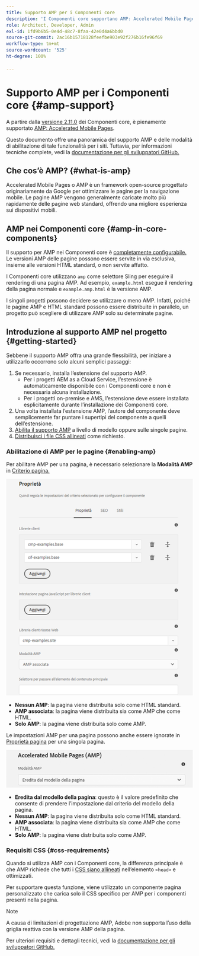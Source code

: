 ```yaml
---
title: Supporto AMP per i Componenti core
description: 'I Componenti core supportano AMP: Accelerated Mobile Pages'
role: Architect, Developer, Admin
exl-id: 1fd9b6b5-0e4d-48c7-8faa-42e0d4a6bbd0
source-git-commit: 2ac16b15718128feefbe903e92f276b16fe96f69
workflow-type: tm+mt
source-wordcount: '525'
ht-degree: 100%

---
```


# Supporto AMP per i Componenti core {#amp-support}

A partire dalla [versione 2.11.0](/help/versions.md) dei Componenti core, è pienamente supportato [AMP: Accelerated Mobile Pages](https://developers.google.com/amp).

Questo documento offre una panoramica del supporto AMP e delle modalità di abilitazione di tale funzionalità per i siti. Tuttavia, per informazioni tecniche complete, vedi la [documentazione per gli sviluppatori GitHub.](https://github.com/adobe/aem-core-wcm-components/tree/master/extensions/amp)

## Che cos’è AMP? {#what-is-amp}

Accelerated Mobile Pages o AMP è un framework open-source progettato originariamente da Google per ottimizzare le pagine per la navigazione mobile. Le pagine AMP vengono generalmente caricate molto più rapidamente delle pagine web standard, offrendo una migliore esperienza sui dispositivi mobili.

## AMP nei Componenti core {#amp-in-core-components}

Il supporto per AMP nei Componenti core è [completamente configurabile.](#enabling-amp) Le versioni AMP delle pagine possono essere servite in via esclusiva, insieme alle versioni HTML standard, o non servite affatto.

I Componenti core utilizzano `amp` come selettore Sling per eseguire il rendering di una pagina AMP. Ad esempio, `example.html` esegue il rendering della pagina normale e `example.amp.html` è la versione AMP.

I singoli progetti possono decidere se utilizzare o meno AMP. Infatti, poiché le pagine AMP e HTML standard possono essere distribuite in parallelo, un progetto può scegliere di utilizzare AMP solo su determinate pagine.

## Introduzione al supporto AMP nel progetto {#getting-started}

Sebbene il supporto AMP offra una grande flessibilità, per iniziare a utilizzarlo occorrono solo alcuni semplici passaggi:

1. Se necessario, installa l’estensione del supporto AMP.
   * Per i progetti AEM as a Cloud Service, l’estensione è automaticamente disponibile con i Componenti core e non è necessaria alcuna installazione.
   * Per i progetti on-premise e AMS, l’estensione deve essere installata esplicitamente durante l’installazione dei Componenti core.
1. Una volta installata l’estensione AMP, l’autore del componente deve semplicemente far puntare i supertipi del componente a quelli dell’estensione.
1. [Abilita il supporto AMP](#enabling-amp) a livello di modello oppure sulle singole pagine.
1. [Distribuisci i file CSS allineati](#css-requirements) come richiesto.

### Abilitazione di AMP per le pagine {#enabling-amp}

Per abilitare AMP per una pagina, è necessario selezionare la **Modalità AMP** in [Criterio pagina.](https://experienceleague.adobe.com/docs/experience-manager-cloud-service/sites/authoring/features/templates.html?lang=it#editing-a-template-page-policy-template-author-developer)

![Opzioni di Criterio pagina AMP](/help/assets/amp-policy.png)

* **Nessun AMP**: la pagina viene distribuita solo come HTML standard.
* **AMP associata**: la pagina viene distribuita sia come AMP che come HTML.
* **Solo AMP**: la pagina viene distribuita solo come AMP.

Le impostazioni AMP per una pagina possono anche essere ignorate in [Proprietà pagina](https://experienceleague.adobe.com/docs/experience-manager-cloud-service/sites/authoring/fundamentals/page-properties.html?lang=it) per una singola pagina.

![Proprietà pagina AMP](/help/assets/amp-page-properties.png)

* **Eredita dal modello della pagina**: questo è il valore predefinito che consente di prendere l’impostazione dal criterio del modello della pagina.
* **Nessun AMP**: la pagina viene distribuita solo come HTML standard.
* **AMP associata**: la pagina viene distribuita sia come AMP che come HTML.
* **Solo AMP**: la pagina viene distribuita solo come AMP.

### Requisiti CSS {#css-requirements}

Quando si utilizza AMP con i Componenti core, la differenza principale è che AMP richiede che tutti i [CSS siano allineati](including-clientlibs.md#inlining) nell’elemento `<head>` e ottimizzati.

Per supportare questa funzione, viene utilizzato un componente pagina personalizzato che carica solo il CSS specifico per AMP per i componenti presenti nella pagina.

>[!NOTE]
>
>A causa di limitazioni di progettazione AMP, Adobe non supporta l’uso della griglia reattiva con la versione AMP della pagina.

Per ulteriori requisiti e dettagli tecnici, vedi la [documentazione per gli sviluppatori GitHub.](https://github.com/adobe/aem-core-wcm-components/tree/master/extensions/amp)
